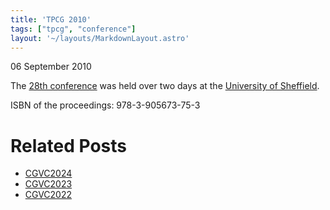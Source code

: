 ```yaml
---
title: 'TPCG 2010'
tags: ["tpcg", "conference"]
layout: '~/layouts/MarkdownLayout.astro'
---
```


06 September 2010

The [28th conference](http://www.eguk.org.uk/TPCG2010) was held over two days at the [University of Sheffield](https://www.sheffield.ac.uk/). 

ISBN of the proceedings: 978-3-905673-75-3 

# Related Posts
-  [CGVC2024](CGVC2024)
-  [CGVC2023](CGVC2023)
-  [CGVC2022](CGVC2022)